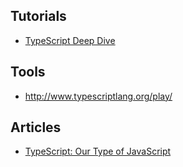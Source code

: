 
## Tutorials
- [TypeScript Deep Dive](https://www.gitbook.com/book/basarat/typescript/details)

## Tools
- http://www.typescriptlang.org/play/

## Articles
- [TypeScript: Our Type of JavaScript](https://www.linux.com/blog/learn/2017/7typescript-our-type-javascript)
